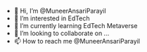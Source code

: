 - 👋 Hi, I’m @MuneerAnsariParayil
- 👀 I’m interested in EdTech
- 🌱 I’m currently learning EdTech Metaverse
- 💞️ I’m looking to collaborate on ...
- 📫 How to reach me @MuneerAnsariParayil

<!---
MuneerAnsariParayil/MuneerAnsariParayil is a ✨ special ✨ repository because its `README.md` (this file) appears on your GitHub profile.
You can click the Preview link to take a look at your changes.
--->
